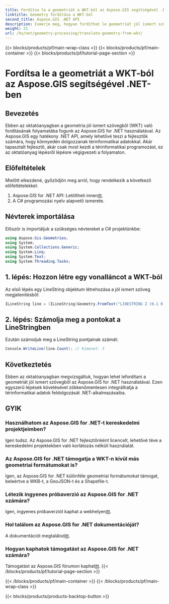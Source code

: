 ```yaml
---
title: Fordítsa le a geometriát a WKT-ból az Aspose.GIS segítségével .NET-ben
linktitle: Geometry fordítása a WKT-ból
second_title: Aspose.GIS .NET API
description: Ismerje meg, hogyan fordíthat le geometriát jól ismert szövegből az Aspose.GIS for .NET használatával. Lépésről lépésre bemutató oktatóanyag a zökkenőmentes integrációhoz.
weight: 21
url: /hu/net/geometry-processing/translate-geometry-from-wkt/
---
```


{{< blocks/products/pf/main-wrap-class >}}
{{< blocks/products/pf/main-container >}}
{{< blocks/products/pf/tutorial-page-section >}}

# Fordítsa le a geometriát a WKT-ból az Aspose.GIS segítségével .NET-ben

## Bevezetés
Ebben az oktatóanyagban a geometria jól ismert szövegből (WKT) való fordításának folyamatába fogunk az Aspose.GIS for .NET használatával. Az Aspose.GIS egy hatékony .NET API, amely lehetővé teszi a fejlesztők számára, hogy könnyedén dolgozzanak térinformatikai adatokkal. Akár tapasztalt fejlesztő, akár csak most kezdi a térinformatikai programozást, ez az oktatóanyag lépésről lépésre végigvezeti a folyamaton.
## Előfeltételek
Mielőtt elkezdené, győződjön meg arról, hogy rendelkezik a következő előfeltételekkel:
1.  Aspose.GIS for .NET API: Letöltheti innen[itt](https://releases.aspose.com/gis/net/).
2. A C# programozási nyelv alapvető ismerete.

## Névterek importálása
Először is importáljuk a szükséges névtereket a C# projektünkbe:
```csharp
using Aspose.Gis.Geometries;
using System;
using System.Collections.Generic;
using System.Linq;
using System.Text;
using System.Threading.Tasks;
```
## 1. lépés: Hozzon létre egy vonalláncot a WKT-ból
Az első lépés egy LineString objektum létrehozása a jól ismert szöveg megjelenítésből:
```csharp
ILineString line = (ILineString)Geometry.FromText("LINESTRING Z (0.1 0.2 0.3, 1 2 1, 12 23 2)");
```
## 2. lépés: Számolja meg a pontokat a LineStringben
Ezután számoljuk meg a LineString pontjainak számát:
```csharp
Console.WriteLine(line.Count); // Kimenet: 3
```

## Következtetés
Ebben az oktatóanyagban megvizsgáltuk, hogyan lehet lefordítani a geometriát jól ismert szövegből az Aspose.GIS for .NET használatával. Ezen egyszerű lépések követésével zökkenőmentesen integrálhatja a térinformatikai adatok feldolgozását .NET-alkalmazásaiba.
## GYIK
### Használhatom az Aspose.GIS for .NET-t kereskedelmi projektjeimben?
Igen tudsz. Az Aspose.GIS for .NET fejlesztőnként licencelt, lehetővé téve a kereskedelmi projektekben való korlátozás nélküli használatát.
### Az Aspose.GIS for .NET támogatja a WKT-n kívül más geometriai formátumokat is?
Igen, az Aspose.GIS for .NET különféle geometriai formátumokat támogat, beleértve a WKB-t, a GeoJSON-t és a Shapefile-t.
### Létezik ingyenes próbaverzió az Aspose.GIS for .NET számára?
Igen, ingyenes próbaverziót kaphat a webhelyen[itt](https://releases.aspose.com/).
### Hol találom az Aspose.GIS for .NET dokumentációját?
 A dokumentációt megtalálod[itt](https://reference.aspose.com/gis/net/).
### Hogyan kaphatok támogatást az Aspose.GIS for .NET számára?
 Támogatást az Aspose.GIS fórumon kaphat[itt](https://forum.aspose.com/c/gis/33).
{{< /blocks/products/pf/tutorial-page-section >}}

{{< /blocks/products/pf/main-container >}}
{{< /blocks/products/pf/main-wrap-class >}}

{{< blocks/products/products-backtop-button >}}
